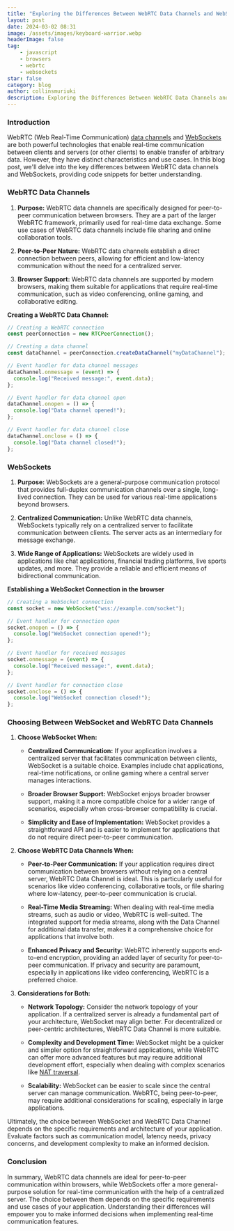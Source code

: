 ```yaml
---
title: "Exploring the Differences Between WebRTC Data Channels and WebSockets"
layout: post
date: 2024-03-02 08:31
image: /assets/images/keyboard-warrior.webp
headerImage: false
tag:
    - javascript
    - browsers
    - webrtc
    - websockets
star: false
category: blog
author: collinsmuriuki
description: Exploring the Differences Between WebRTC Data Channels and WebSockets
---
```


### Introduction
WebRTC (Web Real-Time Communication) [data channels](https://web.dev/articles/webrtc-basics#rtcdatachannel_api) and [WebSockets](https://en.wikipedia.org/wiki/WebSocket) are both powerful technologies that enable real-time communication between clients and servers (or other clients) to enable transfer of arbitrary data. However, they have distinct characteristics and use cases. In this blog post, we'll delve into the key differences between WebRTC data channels and WebSockets, providing code snippets for better understanding.

### WebRTC Data Channels

1. **Purpose:**
   WebRTC data channels are specifically designed for peer-to-peer communication between browsers. They are a part of the larger WebRTC framework, primarily used for real-time data exchange. Some use cases of WebRTC data channels include file sharing and online collaboration tools.

2. **Peer-to-Peer Nature:**
   WebRTC data channels establish a direct connection between peers, allowing for efficient and low-latency communication without the need for a centralized server.

3. **Browser Support:**
   WebRTC data channels are supported by modern browsers, making them suitable for applications that require real-time communication, such as video conferencing, online gaming, and collaborative editing.

**Creating a WebRTC Data Channel:**
```javascript
// Creating a WebRTC connection
const peerConnection = new RTCPeerConnection();

// Creating a data channel
const dataChannel = peerConnection.createDataChannel("myDataChannel");

// Event handler for data channel messages
dataChannel.onmessage = (event) => {
  console.log("Received message:", event.data);
};

// Event handler for data channel open
dataChannel.onopen = () => {
  console.log("Data channel opened!");
};

// Event handler for data channel close
dataChannel.onclose = () => {
  console.log("Data channel closed!");
};
```

### WebSockets

1. **Purpose:**
   WebSockets are a general-purpose communication protocol that provides full-duplex communication channels over a single, long-lived connection. They can be used for various real-time applications beyond browsers.

2. **Centralized Communication:**
   Unlike WebRTC data channels, WebSockets typically rely on a centralized server to facilitate communication between clients. The server acts as an intermediary for message exchange.

3. **Wide Range of Applications:**
   WebSockets are widely used in applications like chat applications, financial trading platforms, live sports updates, and more. They provide a reliable and efficient means of bidirectional communication.

**Establishing a WebSocket Connection in the browser**
```javascript
// Creating a WebSocket connection
const socket = new WebSocket("wss://example.com/socket");

// Event handler for connection open
socket.onopen = () => {
  console.log("WebSocket connection opened!");
};

// Event handler for received messages
socket.onmessage = (event) => {
  console.log("Received message:", event.data);
};

// Event handler for connection close
socket.onclose = () => {
  console.log("WebSocket connection closed!");
};
```

### Choosing Between WebSocket and WebRTC Data Channels

1. **Choose WebSocket When:**
   - **Centralized Communication:** If your application involves a centralized server that facilitates communication between clients, WebSocket is a suitable choice. Examples include chat applications, real-time notifications, or online gaming where a central server manages interactions.

   - **Broader Browser Support:** WebSocket enjoys broader browser support, making it a more compatible choice for a wider range of scenarios, especially when cross-browser compatibility is crucial.

   - **Simplicity and Ease of Implementation:** WebSocket provides a straightforward API and is easier to implement for applications that do not require direct peer-to-peer communication.

2. **Choose WebRTC Data Channels When:**
   - **Peer-to-Peer Communication:** If your application requires direct communication between browsers without relying on a central server, WebRTC Data Channel is ideal. This is particularly useful for scenarios like video conferencing, collaborative tools, or file sharing where low-latency, peer-to-peer communication is crucial.

   - **Real-Time Media Streaming:** When dealing with real-time media streams, such as audio or video, WebRTC is well-suited. The integrated support for media streams, along with the Data Channel for additional data transfer, makes it a comprehensive choice for applications that involve both.

   - **Enhanced Privacy and Security:** WebRTC inherently supports end-to-end encryption, providing an added layer of security for peer-to-peer communication. If privacy and security are paramount, especially in applications like video conferencing, WebRTC is a preferred choice.

3. **Considerations for Both:**
   - **Network Topology:** Consider the network topology of your application. If a centralized server is already a fundamental part of your architecture, WebSocket may align better. For decentralized or peer-centric architectures, WebRTC Data Channel is more suitable.

   - **Complexity and Development Time:** WebSocket might be a quicker and simpler option for straightforward applications, while WebRTC can offer more advanced features but may require additional development effort, especially when dealing with complex scenarios like [NAT traversal](https://en.wikipedia.org/wiki/NAT_traversal).

   - **Scalability:** WebSocket can be easier to scale since the central server can manage communication. WebRTC, being peer-to-peer, may require additional considerations for scaling, especially in large applications.

Ultimately, the choice between WebSocket and WebRTC Data Channel depends on the specific requirements and architecture of your application. Evaluate factors such as communication model, latency needs, privacy concerns, and development complexity to make an informed decision.

### Conclusion
In summary, WebRTC data channels are ideal for peer-to-peer communication within browsers, while WebSockets offer a more general-purpose solution for real-time communication with the help of a centralized server. The choice between them depends on the specific requirements and use cases of your application. Understanding their differences will empower you to make informed decisions when implementing real-time communication features.
